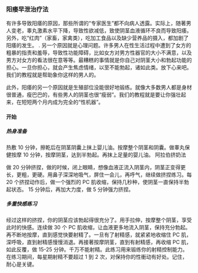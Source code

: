 ### 阳痿早泄治疗法
有许多导致阳痿的原因，那些所谓的“专家医生”都不向病人透露。实际上，随著男人变老，睾丸激素水平下降，导致性欲减低，致使阴茎血液循环不良而导致阳痿。另外，吃“红肉”（家畜，家禽类），吃加工食品以及缺少营养品的摄入，都加剧了阳痿的发生。 . 另一个原因就是心理问题。许多男人在性生活过程中遭到了女方的粗暴的指责和羞辱，导致性功能障碍，比如女方对男方性器官的大小不满意，以及男方对女方的看法很在意等等。最糟糕的事情就是你自己对阴茎大小和勃起功能的担心。一旦你担心，就会产生焦虑情绪，以至不能勃起，诸如此类。放下心来吧。我们的教程就是帮助象你这样的男人的。

此外，阳痿的另一个原因就是生殖部位没能很好地锻练。就像大多数男人都是身材很普通，瘦巴巴的，有些男人的阴茎也很“瘦弱”。我们的教程就是要让你强壮起来，在短短两个月内成为完全的“性机器”。

#### 开始

##### 热身准备

热敷 10 分钟，擦乾后在阴茎阴囊上抹上婴儿油。按摩整个阴茎和阴囊。做睾丸保健按摩 10 分钟，按摩阴茎，达到半勃起。再抹上足量的婴儿油。
阿拉伯挤奶法

做 20 分钟挤捏，做的时候，闭上眼睛，想像血液正流入阴茎内，阴茎正变得更长，更粗，更硬。用鼻子深深地吸气，屏住一会儿，再呼气，继续做挤捏练习。每 20 个挤捏动作后，做一个强烈的 PC 肌收缩，保持几秒种，使阴茎一直保持半勃起状态。 15 分钟后，再加大力度，做 5 分钟强力挤捏。

##### 多重快感练习

经过这样的挤捏，你的阴茎应该勃起得很充分了。用手拉伸，按摩整个阴茎，享受此时的快感。连续做 30 个 PC 肌收缩，让血液更多地流入阴茎，保持充分勃起。再不断地按摩，直到感觉快要射精了。一旦有了射精感，就紧紧地收缩住 PC 肌，深呼吸，直到射精感慢慢消退。再接著按摩阴茎，直到有射精感，再收缩 PC 肌，如此反覆，做 15-25 分钟。千万不能射精。此练习用来锻练你的射精控制能力。在练习期间，每星期射精不要超过 1 到 2 次，对保持你的性衝动有好处。记住，耐心是关键。
